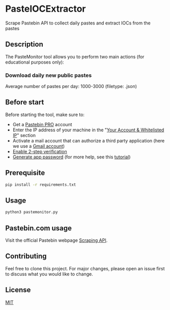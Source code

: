 # PasteIOCExtractor
Scrape Pastebin API to collect daily pastes and extract IOCs from the pastes											 

## Description
The PasteMonitor tool allows you to perform two main actions (for educational purposes only):

### Download daily new public pastes
Average number of pastes per day: 1000-3000 (filetype: .json)

## Before start

Before starting the tool, make sure to:
- Get a [Pastebin PRO](https://pastebin.com/pro) account
- Enter the IP address of your machine in the "[Your Account & Whitelisted IP](https://pastebin.com/doc_scraping_api)" section
- Activate a mail account that can authorize a third party application (here we use a [Gmail account](https://www.google.com/intl/fr/gmail/about/))
- [Enable 2-step verification](https://myaccount.google.com/u/2/signinoptions/two-step-verification)
- [Generate app password](https://myaccount.google.com/u/2/apppasswords) (for more help, see this [tutorial](https://ljmocic.medium.com/send-an-email-using-python-and-gmail-4ebc980eae9b))

## Prerequisite

```bash
pip install -r requirements.txt
```

## Usage

```bash
python3 pastemonitor.py
```

## Pastebin.com usage
Visit the official Pastebin webpage [Scraping API](https://pastebin.com/doc_scraping_api).

## Contributing
Feel free to clone this project. For major changes, please open an issue first to discuss what you would like to change.

## License
[MIT](https://choosealicense.com/licenses/mit/)

